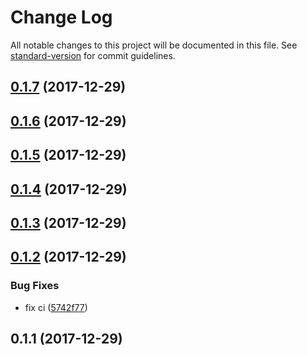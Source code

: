 # Change Log

All notable changes to this project will be documented in this file. See [standard-version](https://github.com/conventional-changelog/standard-version) for commit guidelines.

<a name="0.1.7"></a>
## [0.1.7](https://github.com/molingyu/js-proj-template/compare/v0.1.6...v0.1.7) (2017-12-29)



<a name="0.1.6"></a>
## [0.1.6](https://github.com/molingyu/js-proj-template/compare/v0.1.5...v0.1.6) (2017-12-29)



<a name="0.1.5"></a>
## [0.1.5](https://github.com/molingyu/js-proj-template/compare/v0.1.4...v0.1.5) (2017-12-29)



<a name="0.1.4"></a>
## [0.1.4](https://github.com/molingyu/js-proj-template/compare/v0.1.3...v0.1.4) (2017-12-29)



<a name="0.1.3"></a>
## [0.1.3](https://github.com/molingyu/js-proj-template/compare/v0.1.2...v0.1.3) (2017-12-29)



<a name="0.1.2"></a>
## [0.1.2](https://github.com/molingyu/js-proj-template/compare/v0.1.1...v0.1.2) (2017-12-29)


### Bug Fixes

* fix ci ([5742f77](https://github.com/molingyu/js-proj-template/commit/5742f77))



<a name="0.1.1"></a>
## 0.1.1 (2017-12-29)
